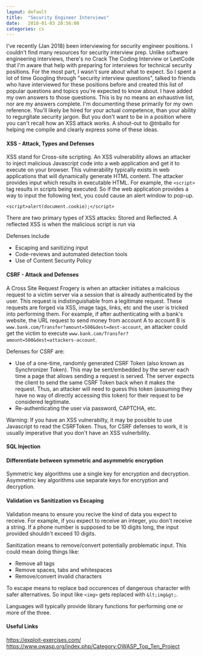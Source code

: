 ```yaml
---
layout: default
title:  "Security Engineer Interviews"
date:   2018-01-03 20:56:00
categories: cs
---
```


I've recently (Jan 2018) been interviewing for security engineer positions. I couldn't find many resources for security interview prep.
Unlike software engineering interviews, there's no Crack The Coding Interview or LeetCode that I'm aware that help with preparing for
interviews for technical security positions. For the most part, I wasn't sure about what to expect. So I spent a lot of time Googling 
through "security interview questions", talked to friends who have interviewed for these positions before and created this list of popular
questions and topics you're expected to know about. I have added my own answers to those questions. This is by no means an exhaustive list,
nor are my answers complete. I'm documenting these primarily for my own reference. You'll likely be hired for your actual competence, than 
your ability to regurgitate security jargon. But you don't want to be in a position where you can't recall how an XSS attack works. A shout-out
to @tnballo for helping me compile and clearly express some of these ideas.

#### XSS - Attack, Types and Defenses
XSS stand for Cross-site scripting. An XSS vulnerability allows an attacker to inject malicious Javascript code into a web application and get
it to execute on your browser. This vulnerability typically exists in web applications that will dynamically generate HTML content. The
attacker provides input which results in executable HTML. For example, the `<script>` tag results in scripts being executed. So if the web application provides a way to input the following text,
you could cause an alert window to pop-up.

```
<script>alert(document.cookie);</script>
```
There are two primary types of XSS attacks: Stored and Reflected. A reflected XSS is when
the malicious script is run via 


Defenses include
  * Escaping and sanitizing input
  * Code-reviews and automated detection tools
  * Use of Content Security Policy


#### CSRF - Attack and Defenses
A Cross Site Request Frogery is when an attacker initiates a malicious request to a victim server via
a session that is already authenticated by the user. This request is indistinguishable from
a legitimate request. These requests are forged via XSS, image tags, links, etc and the user
is tricked into performing them. For example, if after authenticating with a bank's website, the URL request to send money from account
A to account B is `www.bank.com/Transfer?amount=500&dest=dest-account`, an attacker could 
get the victim to execute `www.bank.com/Transfer?amount=500&dest=attackers-account`.

Defenses for CSRF are:
  * Use of a one-time, randomly generated CSRF Token (also known as Synchronizer Token). This may
  be sent/embedded by the server each time a page that allows sending a request is served. The server
  expects the client to send the same CSRF Token back when it makes the request. Thus, an attacker will 
  need to guess this token (assuming they have no way of directly accessing this token) for their
  request to be considered legitimate.
  * Re-authenticating the user via password, CAPTCHA, etc.

Warning: If you have an XSS vulnerabilty, it may be possible to use Javascript to read the CSRFToken.
Thus, for CSRF defenses to work, it is usually imperative that you don't have an XSS vulnerbility.

#### SQL Injection

#### Differentiate between symmetric and asymmetric encryption
Symmetric key algorithms use a single key for encryption and decryption. Asymmetric key algorithms use separate keys for 
encryption and decryption. 



#### Validation vs Sanitization vs Escaping
Validation means to ensure you recive the kind of data you expect to receive. For example, if you expect
to receive an integer, you don't receive a string. If a phone number is supposed to be 10 digits
long, the input provided shouldn't exceed 10 digits.

Sanitization means to remove/convert potentially problematic input. This could mean doing things like:
   * Remove all tags
   * Remove spaces, tabs and whitespaces
   * Remove/convert invalid characters

To escape means to replace bad occurences of dangerous character with safer alternatives. So input 
like `<img>` gets replaced with `&lt;img&gt;`.

Languages will typically provide library functions for performing one or more of the three.

#### Useful Links
https://exploit-exercises.com/
https://www.owasp.org/index.php/Category:OWASP_Top_Ten_Project
